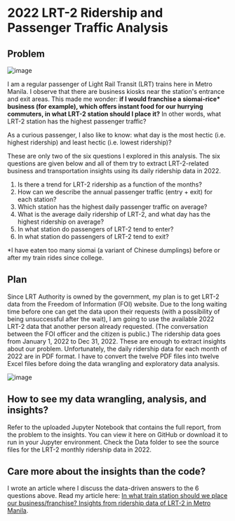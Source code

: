 # 2022 LRT-2 Ridership and Passenger Traffic Analysis
## Problem

![image](https://github.com/marvin-rubia/2022-LRT-2-Ridership-Analysis/assets/140475770/5049542c-3427-4f4d-993f-c7a418214c0c)

I am a regular passenger of Light Rail Transit (LRT) trains here in Metro Manila. I observe that there are business kiosks near the station's entrance and exit areas. This made me wonder: __if I would franchise a siomai-rice* business (for example), which offers instant food for our hurrying commuters, in what LRT-2 station should I place it?__ In other words, what LRT-2 station has the highest passenger traffic? 

As a curious passenger, I also like to know: what day is the most hectic (i.e. highest ridership) and least hectic (i.e. lowest ridership)? 

These are only two of the six questions I explored in this analysis. The six questions are given below and all of them try to extract LRT-2-related business and transportation insights using its daily ridership data in 2022.

1. Is there a trend for LRT-2 ridership as a function of the months?
2. How can we describe the annual passenger traffic (entry + exit) for each station? 
3. Which station has the highest daily passenger traffic on average?
4. What is the average daily ridership of LRT-2, and what day has the highest ridership on average?
5. In what station do passengers of LRT-2 tend to enter?
6. In what station do passengers of LRT-2 tend to exit?

*I have eaten too many siomai (a variant of Chinese dumplings) before or after my train rides since college.

## Plan 
Since LRT Authority is owned by the government, my plan is to get LRT-2 data from the Freedom of Information (FOI) website. Due to the long waiting time before one can get the data upon their requests (with a possibility of being unsuccessful after the wait), I am going to use the available 2022 LRT-2 data that another person already requested. (The conversation between the FOI officer and the citizen is public.) The ridership data goes from January 1, 2022 to Dec 31, 2022. These are enough to extract insights about our problem. Unfortunately, the daily ridership data for each month of 2022 are in PDF format. I have to convert the twelve PDF files into twelve Excel files before doing the data wrangling and exploratory data analysis.

![image](https://github.com/marvin-rubia/2022-LRT-2-Ridership-Analysis/assets/140475770/6b757d8f-a911-4c4b-b66c-5f0aad01900f)

## How to see my data wrangling, analysis, and insights?
Refer to the uploaded Jupyter Notebook that contains the full report, from the problem to the insights. You can view it here on GitHub or download it to run in your Jupyter environment. Check the Data folder to see the source files for the LRT-2 monthly ridership data in 2022.

## Care more about the insights than the code?
I wrote an article where I discuss the data-driven answers to the 6 questions above. Read my article here: [In what train station should we place our business/franchise? Insights from ridership data of LRT-2 in Metro Manila](https://marvinrubia.medium.com/in-what-train-station-should-we-place-our-business-franchise-e0686c1142f7).
